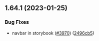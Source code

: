 ## 1.64.1 (2023-01-25)


### Bug Fixes

* navbar in storybook ([#3970](https://github.com/EddieHubCommunity/LinkFree/issues/3970)) ([2496cb5](https://github.com/EddieHubCommunity/LinkFree/commit/2496cb595b0f57acf2ac2a271966918118253bde))



